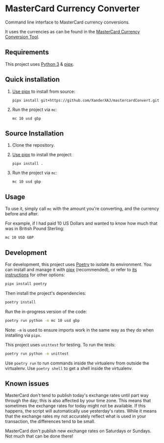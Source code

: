 # MasterCard Currency Converter

Command line interface to MasterCard currency conversions.

It uses the currencies as can be found in the [MasterCard Currency Conversion Tool](https://www.mastercard.com/global/currencyconversion/index.html).

## Requirements

This project uses [Python 3][python] & [pipx][pipx].

[pipx]: https://github.com/pypa/pipx
[python]: https://www.python.org/

## Quick installation

1. [Use pipx][pipx] to install from source:

    ```shell
    pipx install git+https://github.com/XanderXAJ/mastercardConvert.git
    ```

2. Run the project via `mc`:

    ```shell
    mc 10 usd gbp
    ```

## Source Installation

1. Clone the repository.
2. [Use pipx][pipx] to install the project:

    ```shell
    pipx install .
    ```

3. Run the project via `mc`:

    ```shell
    mc 10 usd gbp
    ```

## Usage

To use it, simply call `mc` with the amount you're converting, and the currency before and after.

For example, if I had paid 10 US Dollars and wanted to know how much that was in British Pound Sterling:

```shell
mc 10 USD GBP
```

## Development

For development, this project uses [Poetry][poetry] to isolate its environment.
You can install and manage it with [pipx][pipx] (recommended), or refer to [its instructions][poetry] for other options:

```bash
pipx install poetry
```

Then install the project's dependencies:

```bash
poetry install
```

Run the in-progress version of the code:

```bash
poetry run python -m mc 10 usd gbp
```

Note: `-m` is used to ensure imports work in the same way as they do when installing via `pipx`.

This project uses `unittest` for testing.
To run the tests:

```bash
poetry run python -m unittest
```

Use `poetry run` to run commands inside the virtualenv from outside the virtualenv.
Use `poetry shell` to get a shell inside the virtualenv.

[poetry]: https://python-poetry.org/

## Known issues

MasterCard don't tend to publish today's exchange rates until part way through the day; this is also affected by your time zone.  This means that sometimes the exchange rates for today might not be available.  If this happens, the script will automatically use yesterday's rates.  While it means that the exchange rates my not accurately reflect what is used in your transaction, the differences tend to be small.

MasterCard don't publish new exchange rates on Saturdays or Sundays.  Not much that can be done there!
